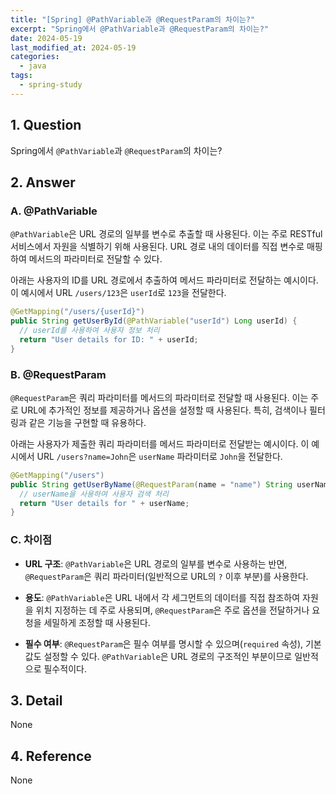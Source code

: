 ```yaml
---
title: "[Spring] @PathVariable과 @RequestParam의 차이는?"
excerpt: "Spring에서 @PathVariable과 @RequestParam의 차이는?"
date: 2024-05-19
last_modified_at: 2024-05-19
categories:
  - java
tags:
  - spring-study
---
```


## 1. Question

Spring에서 `@PathVariable`과 `@RequestParam`의 차이는?

## 2. Answer

### A. @PathVariable

`@PathVariable`은 URL 경로의 일부를 변수로 추출할 때 사용된다. 이는 주로 RESTful 서비스에서 자원을 식별하기 위해 사용된다. URL 경로 내의 데이터를 직접 변수로 매핑하여 메서드의 파라미터로 전달할 수 있다.

아래는 사용자의 ID를 URL 경로에서 추출하여 메서드 파라미터로 전달하는 예시이다. 이 예시에서 URL `/users/123`은 `userId`로 `123`을 전달한다.

```java
@GetMapping("/users/{userId}")
public String getUserById(@PathVariable("userId") Long userId) {
  // userId를 사용하여 사용자 정보 처리
  return "User details for ID: " + userId;
}
```

### B. @RequestParam

`@RequestParam`은 쿼리 파라미터를 메서드의 파라미터로 전달할 때 사용된다. 이는 주로 URL에 추가적인 정보를 제공하거나 옵션을 설정할 때 사용된다. 특히, 검색이나 필터링과 같은 기능을 구현할 때 유용하다.

아래는 사용자가 제출한 쿼리 파라미터를 메서드 파라미터로 전달받는 예시이다. 이 예시에서 URL `/users?name=John`은 `userName` 파라미터로 `John`을 전달한다.

```java
@GetMapping("/users")
public String getUserByName(@RequestParam(name = "name") String userName) {
  // userName을 사용하여 사용자 검색 처리
  return "User details for " + userName;
}
```

### C. 차이점

* **URL 구조**: `@PathVariable`은 URL 경로의 일부를 변수로 사용하는 반면, `@RequestParam`은 쿼리 파라미터(일반적으로 URL의 `?` 이후 부분)를 사용한다.

* **용도**: `@PathVariable`은 URL 내에서 각 세그먼트의 데이터를 직접 참조하여 자원을 위치 지정하는 데 주로 사용되며, `@RequestParam`은 주로 옵션을 전달하거나 요청을 세밀하게 조정할 때 사용된다.

* **필수 여부**: `@RequestParam`은 필수 여부를 명시할 수 있으며(`required` 속성), 기본값도 설정할 수 있다. `@PathVariable`은 URL 경로의 구조적인 부분이므로 일반적으로 필수적이다.

## 3. Detail

None

## 4. Reference

None